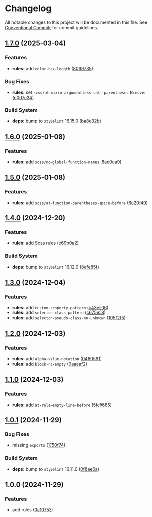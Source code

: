 # Changelog

All notable changes to this project will be documented in this file. See [Conventional Commits](https://conventionalcommits.org) for commit guidelines.

## [1.7.0](https://github.com/front-factory/stylelint-config/compare/v1.6.0...v1.7.0) (2025-03-04)

### Features

* **rules:** add `color-hex-length` ([8069735](https://github.com/front-factory/stylelint-config/commit/8069735df13c8104018ec38c2480501562a98b1f))

### Bug Fixes

* **rules:** set `scss/at-mixin-argumentless-call-parentheses` to `never` ([e0d7c24](https://github.com/front-factory/stylelint-config/commit/e0d7c24a2d9f69578e3d0e8a2e35472f378c2286))

### Build System

* **deps:** bump to `stylelint` 16.15.0 ([ba8e32b](https://github.com/front-factory/stylelint-config/commit/ba8e32b16febee3c15fc0e7687d1d3794e44792c))

## [1.6.0](https://github.com/front-factory/stylelint-config/compare/v1.5.0...v1.6.0) (2025-01-08)

### Features

* **rules:** add `scss/no-global-function-names` ([8ae0ca9](https://github.com/front-factory/stylelint-config/commit/8ae0ca98ac160d3cc01f1e9b5b770c50a4173ae8))

## [1.5.0](https://github.com/front-factory/stylelint-config/compare/v1.4.0...v1.5.0) (2025-01-08)

### Features

* **rules:** add `scss/at-function-parentheses-space-before` ([6c20f49](https://github.com/front-factory/stylelint-config/commit/6c20f49ec70c962273bb7a9cde7366cca1f3d089))

## [1.4.0](https://github.com/front-factory/stylelint-config/compare/v1.3.0...v1.4.0) (2024-12-20)

### Features

* **rules:** add Scss rules ([e69b0a2](https://github.com/front-factory/stylelint-config/commit/e69b0a2a364883f79a673423be8d22a31e55c812))

### Build System

* **deps:** bump to `stylelint` 16.12.0 ([8efe85f](https://github.com/front-factory/stylelint-config/commit/8efe85f3556594f60fe173b3cf52ec4650c6baa8))

## [1.3.0](https://github.com/front-factory/stylelint-config/compare/v1.2.0...v1.3.0) (2024-12-04)

### Features

* **rules:** add `custom-property-pattern` ([c43e506](https://github.com/front-factory/stylelint-config/commit/c43e506da78d867f4ca27791f5f08d096fd42b76))
* **rules:** add `selector-class-pattern` ([c675e58](https://github.com/front-factory/stylelint-config/commit/c675e58c4ab463168622fc41bc522ac78ce5dff2))
* **rules:** add `selector-pseudo-class-no-unknown` ([105f2f5](https://github.com/front-factory/stylelint-config/commit/105f2f5c9b051f5e2840c796ebf63eefda071cfb))

## [1.2.0](https://github.com/front-factory/stylelint-config/compare/v1.1.0...v1.2.0) (2024-12-03)

### Features

* **rules:** add `alpha-value-notation` ([0460591](https://github.com/front-factory/stylelint-config/commit/0460591d917aae2be43a97cc56f27f9e6bc653b5))
* **rules:** add `block-no-empty` ([0aaeaf2](https://github.com/front-factory/stylelint-config/commit/0aaeaf2ac36ff70fdf266ee6bcdb8f15c5cf97ab))

## [1.1.0](https://github.com/front-factory/stylelint-config/compare/v1.0.1...v1.1.0) (2024-12-03)

### Features

* **rules:** add `at-rule-empty-line-before` ([5fe9685](https://github.com/front-factory/stylelint-config/commit/5fe9685ceeff31375217aaa5a026317b4d42e6d4))

## [1.0.1](https://github.com/front-factory/stylelint-config/compare/v1.0.0...v1.0.1) (2024-11-29)

### Bug Fixes

* missing `exports` ([1750f74](https://github.com/front-factory/stylelint-config/commit/1750f74594c39ae949420fa80259e1236ac62105))

### Build System

* **deps:** bump to `stylelint` 16.11.0 ([0f8ae6a](https://github.com/front-factory/stylelint-config/commit/0f8ae6a5a161c3b926030d8b34497303d6124f10))

## 1.0.0 (2024-11-29)

### Features

* add rules ([0c10753](https://github.com/front-factory/stylelint-config/commit/0c10753c7fc6e1386b798f8af27b846afaa6023f))
